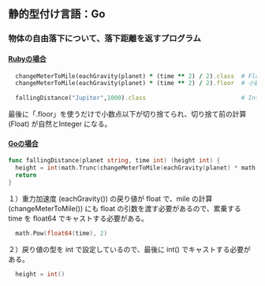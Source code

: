 ## 静的型付け言語：Go

### 物体の自由落下について、落下距離を返すプログラム
#### [Rubyの場合](https://github.com/DaisukeKarasawa/important-code/blob/master/pattern_issue/pattern.rb)
```ruby:pattern.rb
  changeMeterToMile(eachGravity(planet) * (time ** 2) / 2).class  # Float
  changeMeterToMile(eachGravity(planet) * (time ** 2) / 2).floor  # 小数点以下切り捨て
  
  fallingDistance("Jupiter",1000).class                           # Integer
```
最後に「.floor」を使うだけで小数点以下が切り捨てられ、切り捨て前の計算 (Float) が自然とInteger になる。

#### [Goの場合](https://github.com/DaisukeKarasawa/important-code/blob/master/pattern_issue/pattern.go)
```go:pattern.go
func fallingDistance(planet string, time int) (height int) {
  height = int(math.Trunc(changeMeterToMile(eachGravity(planet) * math.Pow(float64(time), 2) / 2)))
  return
}
```
１）重力加速度 (eachGravity()) の戻り値が float で、mile の計算 (changeMeterToMile()) にも float の引数を渡す必要があるので、累乗する time を float64 でキャストする必要がある。
```go:pattern.go
  math.Pow(float64(time), 2)
```

２）戻り値の型を int で設定しているので、最後に int() でキャストする必要がある。
```go:pattern.go
  height = int()
```